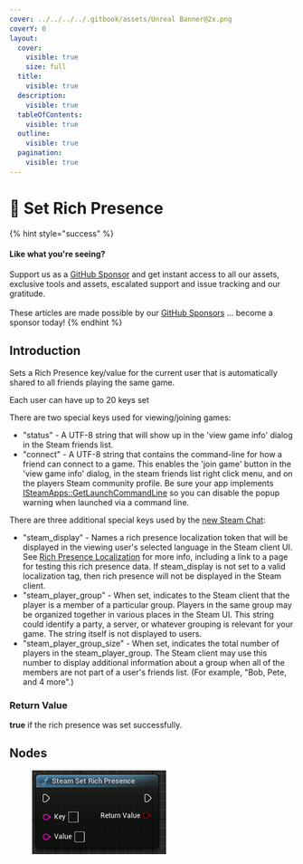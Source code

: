 ```yaml
---
cover: ../../../../.gitbook/assets/Unreal Banner@2x.png
coverY: 0
layout:
  cover:
    visible: true
    size: full
  title:
    visible: true
  description:
    visible: true
  tableOfContents:
    visible: true
  outline:
    visible: true
  pagination:
    visible: true
---
```


# 🔵 Set Rich Presence

{% hint style="success" %}
#### Like what you're seeing?

Support us as a [GitHub Sponsor](../../../../become-a-sponsor/) and get instant access to all our assets, exclusive tools and assets, escalated support and issue tracking and our gratitude.\
\
These articles are made possible by our [GitHub Sponsors](../../../../become-a-sponsor/) ... become a sponsor today!
{% endhint %}

## Introduction

Sets a Rich Presence key/value for the current user that is automatically shared to all friends playing the same game.

Each user can have up to 20 keys set

There are two special keys used for viewing/joining games:

* "status" - A UTF-8 string that will show up in the 'view game info' dialog in the Steam friends list.
* "connect" - A UTF-8 string that contains the command-line for how a friend can connect to a game. This enables the 'join game' button in the 'view game info' dialog, in the steam friends list right click menu, and on the players Steam community profile. Be sure your app implements [ISteamApps::GetLaunchCommandLine](https://partner.steamgames.com/doc/api/ISteamApps#GetLaunchCommandLine) so you can disable the popup warning when launched via a command line.

There are three additional special keys used by the [new Steam Chat](https://steamcommunity.com/updates/chatupdate):

* "steam\_display" - Names a rich presence localization token that will be displayed in the viewing user's selected language in the Steam client UI. See [Rich Presence Localization](https://partner.steamgames.com/doc/api/ISteamFriends#richpresencelocalization) for more info, including a link to a page for testing this rich presence data. If steam\_display is not set to a valid localization tag, then rich presence will not be displayed in the Steam client.
* "steam\_player\_group" - When set, indicates to the Steam client that the player is a member of a particular group. Players in the same group may be organized together in various places in the Steam UI. This string could identify a party, a server, or whatever grouping is relevant for your game. The string itself is not displayed to users.
* "steam\_player\_group\_size" - When set, indicates the total number of players in the steam\_player\_group. The Steam client may use this number to display additional information about a group when all of the members are not part of a user's friends list. (For example, "Bob, Pete, and 4 more".)

### Return Value

**true** if the rich presence was set successfully.

## Nodes

<figure><img src="../../../../.gitbook/assets/image (828).png" alt=""><figcaption></figcaption></figure>

